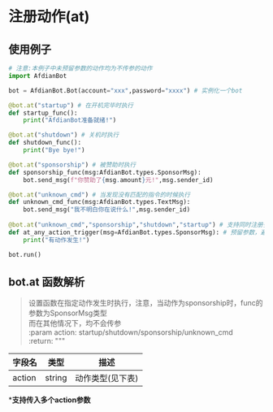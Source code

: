 # 注册动作(at)
## 使用例子
```python
# 注意:本例子中未预留参数的动作均为不传参的动作
import AfdianBot

bot = AfdianBot.Bot(account="xxx",password="xxxx") # 实例化一个bot

@bot.at("startup") # 在开机完毕时执行
def startup_func():
    print("AfdianBot准备就绪!")

@bot.at("shutdown") # 关机时执行
def shutdown_func():
    print("Bye bye!")

@bot.at("sponsorship") # 被赞助时执行
def sponsorship_func(msg:AfdianBot.types.SponsorMsg):
    bot.send_msg(f"你赞助了{msg.amount}元!",msg.sender_id)

@bot.at("unknown_cmd") # 当发现没有匹配的指令的时候执行
def unknown_cmd_func(msg:AfdianBot.types.TextMsg):
    bot.send_msg("我不明白你在说什么!",msg.sender_id)
    
@bot.at("unknown_cmd","sponsorship","shutdown","startup") # 支持同时注册多个action
def at_any_action_trigger(msg=AfdianBot.types.SponsorMsg): # 预留参数，避免sponsorship动作发生时传参报错
    print("有动作发生!")

bot.run()
```

## bot.at 函数解析

> 设置函数在指定动作发生时执行，注意，当动作为sponsorship时，func的参数为SponsorMsg类型  
而在其他情况下，均不会传参  
:param action: startup/shutdown/sponsorship/unknown_cmd  
:return:
"""

| 字段名    | 类型     | 描述        |
|--------| ------ |-----------|
| action | string | 动作类型(见下表) |
  
***支持传入多个action参数**